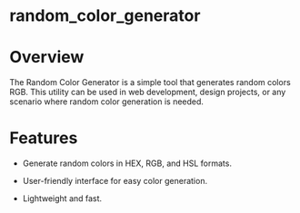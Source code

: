 # random_color_generator
# Overview
The Random Color Generator is a simple tool that generates random colors  RGB. This utility can be used in web development, design projects, or any scenario where random color generation is needed.
# Features
- Generate random colors in HEX, RGB, and HSL formats.

- User-friendly interface for easy color generation.
- Lightweight and fast.
